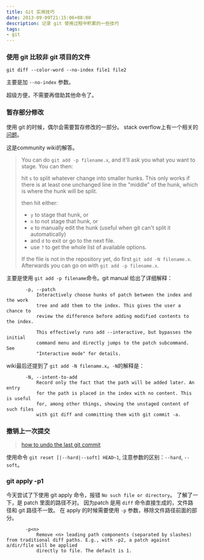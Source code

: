 ```yaml
---
title: Git 实用技巧
date: 2013-09-09T21:15:06+08:00
description: 记录 git 使用过程中积累的一些技巧
tags:
- git
---
```



### 使用 git 比较非 git 项目的文件 ###


`git diff --color-word --no-index file1 file2`

主要是加 `--no-index` 参数。

超级方便，不需要再借助其他命令了。


### 暂存部分修改 ###

使用 git 的时候，偶尔会需要暂存修改的一部分。
stack overflow上有一个相关的[问题](http://stackoverflow.com/questions/1085162/how-can-i-commit-only-part-of-a-file-in-git)。

这是community wiki的解答。

> You can do `git add -p filename.x`, and it'll ask you what you want to stage. You can then:
>
> hit `s` to split whatever change into smaller hunks. This only works if there is at least one unchanged line in the "middle" of the hunk, which is where the hunk will be split.
>
> then hit either:
> - `y` to stage that hunk, or
> - `n` to not stage that hunk, or
> - `e` to manually edit the hunk (useful when git can't split it automatically)
> - and `d` to exit or go to the next file.
> - use `?` to get the whole list of available options.
>
> If the file is not in the repository yet, do first `git add -N filename.x`. Afterwards you can go on with `git add -p filename.x`.

主要是使用 `git add -p filename`命令。git manual 给出了详细解释：

```
       -p, --patch
           Interactively choose hunks of patch between the index and the work
           tree and add them to the index. This gives the user a chance to
           review the difference before adding modified contents to the index.

           This effectively runs add --interactive, but bypasses the initial
           command menu and directly jumps to the patch subcommand. See
           "Interactive mode" for details.
```

wiki最后还提到了 `git add -N filename.x`。`-N`的解释是：

```
       -N, --intent-to-add
           Record only the fact that the path will be added later. An entry
           for the path is placed in the index with no content. This is useful
           for, among other things, showing the unstaged content of such files
           with git diff and committing them with git commit -a.
```


### 撤销上一次提交 ###

> [how to undo the last git commit](http://stackoverflow.com/questions/927358/how-to-undo-the-last-git-commit)

使用命令 `git reset [|--hard|--soft] HEAD~1`, 注意参数的区别：`--hard`, `--soft`。

### git apply -p1 ###

今天尝试了下使用 git apply 命令，报错 `No such file or directory`。
了解了一下，是 patch 里面的路径不对。
因为patch 是用 `diff` 命令直接生成的，文件路径和 git 路径不一致。
在 apply 的时候需要使用 `-p` 参数，移除文件路径前面的部分。

```
       -p<n>
           Remove <n> leading path components (separated by slashes) from traditional diff paths. E.g., with -p2, a patch against a/dir/file will be applied
           directly to file. The default is 1.
```

